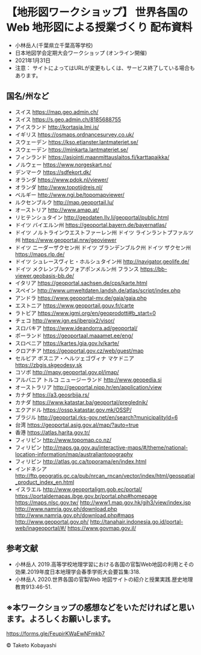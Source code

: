 # 【地形図ワークショップ】 世界各国の Web 地形図による授業づくり 配布資料
* 小林岳人(千葉県立千葉高等学校)
* 日本地図学会定期大会ワークショップ (オンライン開催)
* 2021年1月31日
* 注意： サイトによってはURLが変更もしくは、サービス終了している場合もあります。

## 国名/州など

* 	スイス	https://map.geo.admin.ch/
* 	スイス	https://s.geo.admin.ch/8185688755
* 	アイスランド	http://kortasja.lmi.is/
* 	イギリス	https://osmaps.ordnancesurvey.co.uk/
* 	スウェーデン	https://kso.etjanster.lantmateriet.se/
* 	スウェーデン	https://minkarta.lantmateriet.se/
* 	フィンランド	https://asiointi.maanmittauslaitos.fi/karttapaikka/
* 	ノルウェー	https://www.norgeskart.no/
* 	デンマーク	https://sdfekort.dk/
* 	オランダ	https://www.pdok.nl/viewer/
* 	オランダ	http://www.topotijdreis.nl/
* 	ベルギー	http://www.ngi.be/topomapviewer/
* 	ルクセンブルク	http://map.geoportail.lu/
* 	オーストリア	http://www.amap.at/
* 	リヒテンシュタイン	http://geodaten.llv.li/geoportal/public.html
* 	ドイツ バイエルン州	https://geoportal.bayern.de/bayernatlas/
* 	ドイツ ノルトラインウエストファーレン州 ドイツ ラインラントプファルツ州	https://www.geoportal.nrw/geoviewer
* 	ドイツ ニーダーザクセン州 ドイツ ブランデンブルク州 ドイツ ザクセン州	https://maps.rlp.de/
* 	ドイツ シュレースヴィヒ・ホルシュタイン州	http://navigator.geolife.de/
* 	ドイツ メクレンブルクフォアポンメルン州 フランス	https://bb-viewer.geobasis-bb.de/
* 	イタリア	https://geoportal.sachsen.de/cps/karte.html
* 	スペイン	http://www.umweltdaten.landsh.de/atlas/script/index.php
* 	アンドラ	https://www.geoportal-mv.de/gaia/gaia.php
* 	エストニア	https://www.geoportail.gouv.fr/carte
* 	ラトビア	https://www.igmi.org/en/geoprodotti#b_start=0
* 	チェコ	http://www.ign.es/iberpix2/visor/
* 	スロバキア	https://www.ideandorra.ad/geoportal/
* 	ポーランド	https://geoportaal.maaamet.ee/eng/
* 	スロベニア	https://kartes.lgia.gov.lv/karte/
* 	クロアチア	https://geoportal.gov.cz/web/guest/map
* 	セルビア ボスニア・ヘルツェゴヴィナ マケドニア	https://zbgis.skgeodesy.sk
* 	コソボ	http://mapy.geoportal.gov.pl/imap/
* 	アルバニア トルコ ニュージーランド	http://www.geopedia.si
* 	オーストラリア	http://geoportal.nipp.hr/en/application/view
* 	カナダ	https://a3.geosrbija.rs/
* 	カナダ	https://www.katastar.ba/geoportal/preglednik/
* 	エクアドル	https://ossp.katastar.gov.mk/OSSP/
* 	ブラジル	http://geoportal.rks-gov.net/en/search?municipalityId=6
* 	台湾	https://geoportal.asig.gov.al/map/?auto=true
* 	香港	https://atlas.harita.gov.tr/
* 	フィリピン	http://www.topomap.co.nz/
* 	フィリピン	http://maps.ga.gov.au/interactive-maps/#/theme/national-location-information/map/australiantopography
* 	フィリピン	http://atlas.gc.ca/toporama/en/index.html
* 	インドネシア	http://ftp.geogratis.gc.ca/pub/nrcan_rncan/vector/index/html/geospatial_product_index_en.html
* 	イスラエル	http://www.geoportaligm.gob.ec/portal/
		https://portaldemapas.ibge.gov.br/portal.php#homepage
		https://maps.nlsc.gov.tw/
		http://www1.map.gov.hk/gih3/view/index.jsp
		http://www.namria.gov.ph/download.php
		http://www.namria.gov.ph/download.php#maps
		http://www.geoportal.gov.ph/
		http://tanahair.indonesia.go.id/portal-web/inageoportal/#/
		https://www.govmap.gov.il/


## 参考文献
* 小林岳人 2019.高等学校地理学習における各国の官製Web地図の利用とその効果.2019年度日本地理学会春季学術大会要旨集:318.
* 小林岳人 2020.世界各国の官製Web 地図サイトの紹介と授業実践.歴史地理教育913:46-51.

## ※本ワークショップの感想などをいただければと思います。よろしくお願いします。
https://forms.gle/FeupirKWaEwNFmkb7


© Taketo Kobayashi
